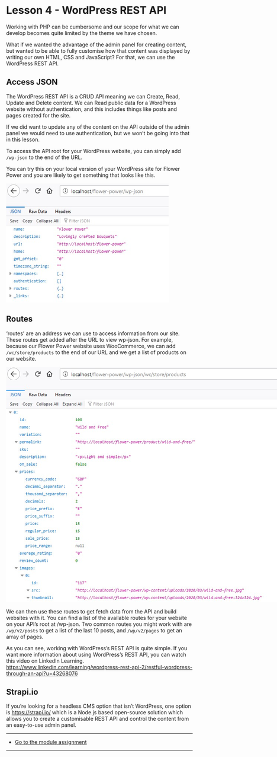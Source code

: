 # Lesson 4 - WordPress REST API

Working with PHP can be cumbersome and our scope for what we can develop becomes quite limited by the theme we have chosen.

What if we wanted the advantage of the admin panel for creating content, but wanted to be able to fully customise how that content was displayed by writing our own HTML, CSS and JavaScript? For that, we can use the WordPress REST API.

## Access JSON
The WordPress REST API is a CRUD API meaning we can Create, Read, Update and Delete content. We can Read public data for a WordPress website without authentication, and this includes things like posts and pages created for the site.

If we did want to update any of the content on the API outside of the admin panel we would need to use authentication, but we won’t be going into that in this lesson.

To access the API root for your WordPress website, you can simply add `/wp-json` to the end of the URL.

You can try this on your local version of your WordPress site for Flower Power and you are likely to get something that looks like this.

<img src="https://raw.githubusercontent.com/MJPhillip/noroff-content-management-systems/master/module-2/images/cms_lesson2-4_1.jpg" alt="" style="max-width:1140px">

## Routes
‘routes’ are an address we can use to access information from our site. These routes get added after the URL to view wp-json. For example, because our Flower Power website uses WooCommerce, we can add `/wc/store/products` to the end of our URL and we get a list of products on our website.

<img src="https://raw.githubusercontent.com/MJPhillip/noroff-content-management-systems/master/module-2/images/cms_lesson2-4_2.jpg" alt="" style="max-width:1140px">

We can then use these routes to get fetch data from the API and build websites with it.
You can find a list of the available routes for your website on your API’s root at /wp-json. Two common routes you might work with are `/wp/v2/posts` to get a list of the last 10 posts, and `/wp/v2/pages` to get an array of pages.

As you can see, working with WordPress’s REST API is quite simple. If you want more information about using WordPress’s REST API, you can watch this video on LinkedIn Learning. https://www.linkedin.com/learning/wordpress-rest-api-2/restful-wordpress-through-an-api?u=43268076

## Strapi.io
If you’re looking for a headless CMS option that isn’t WordPress, one option is https://strapi.io/ which is a Node.js based open-source solution which allows you to create a customisable REST API and control the content from an easy-to-use admin panel.

---
- [Go to the module assignment](ma)
---
